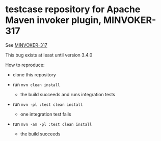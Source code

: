# testcase repository for Apache Maven invoker plugin, MINVOKER-317

See [MINVOKER-317](https://issues.apache.org/jira/browse/MINVOKER-317)

This bug exists at least until version 3.4.0

How to reproduce:

- clone this repository
- run  `mvn clean install`
  - the build succeeds and runs integration tests

- run `mvn -pl :test clean install`
  - one integration test fails

- run `mvn -am -pl :test clean install`
  - the build succeeds
